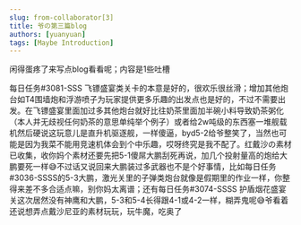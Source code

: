 ```yaml
---
slug: from-collaborator[3]
title: 爷の第三篇blog
authors: [yuanyuan]
tags: [Maybe Introduction]
---
```


闲得蛋疼了来写点blog看看呢；内容是1些吐槽

每日任务#3081-SSS 飞镖盛宴类关卡的本意是好的，很欢乐很丝滑；增加其他炮台如T4围墙炮和浮游喷子为玩家提供更多乐趣的出发点也是好的，不过不需要出发。在飞镖盛宴里面加过多其他炮台就好比往奶茶里面加半碗小料导致奶茶粥化（本人并无歧视任何奶茶的意思单纯举个例子）或者给2w吨级的东西塞一堆舰载机然后硬说这玩意儿是直升机驱逐舰，一样傻逼，byd5-2给爷整笑了，当然也可能是因为我菜不能用竞速机体会到个中乐趣，哎呀终究是我不配了。红戴沙の素材已收集，收你妈个素材还要先把5-1傻屌大鹏刮死再说，加几个投射量高的炮给大鹏要死一样😅不过话又说回来大鹏装过多武器也不是个好事情，比如每日任务#3036-SSSS的5-3大鹏，激光关里的子弹类炮台就像是假期里的作业一样，你整得来差不多合适点嘛，别你妈太离谱；还有每日任务#3074-SSSS 护盾烟花盛宴关这次居然没有神鹰和大鹏，5-3和5-4长得跟4-1或4-2一样，糊弄鬼呢😅爷看着还说想弄点戴沙尼亚的素材玩玩，玩牛魔，吃奥了